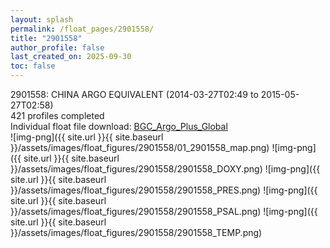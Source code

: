 ```yaml
---
layout: splash
permalink: /float_pages/2901558/
title: "2901558"
author_profile: false
last_created_on: 2025-09-30
toc: false
---
```

 
2901558: CHINA ARGO EQUIVALENT (2014-03-27T02:49 to 2015-05-27T02:58)\
421 profiles completed\
Individual float file download: [BGC_Argo_Plus_Global](https://ftp.soest.hawaii.edu/bgc_argo_plus/Individual_Floats/outliers_removed/2901558_Sprof_processed.nc)\
![img-png]({{ site.url }}{{ site.baseurl }}/assets/images/float_figures/2901558/01_2901558_map.png)
![img-png]({{ site.url }}{{ site.baseurl }}/assets/images/float_figures/2901558/2901558_DOXY.png)
![img-png]({{ site.url }}{{ site.baseurl }}/assets/images/float_figures/2901558/2901558_PRES.png)
![img-png]({{ site.url }}{{ site.baseurl }}/assets/images/float_figures/2901558/2901558_PSAL.png)
![img-png]({{ site.url }}{{ site.baseurl }}/assets/images/float_figures/2901558/2901558_TEMP.png)
